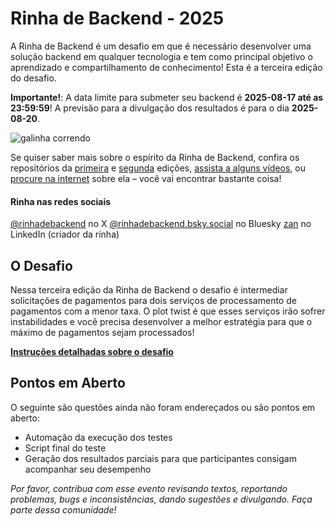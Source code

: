 # Rinha de Backend - 2025

A Rinha de Backend é um desafio em que é necessário desenvolver uma solução backend em qualquer tecnologia e tem como principal objetivo o aprendizado e compartilhamento de conhecimento! Esta é a terceira edição do desafio.

**Importante!**: A data limite para submeter seu backend é **2025-08-17 até as 23:59:59**! A previsão para a divulgação dos resultados é para o dia **2025-08-20**.

![galinha correndo](./misc/imgs/header.jpg)

Se quiser saber mais sobre o espírito da Rinha de Backend, confira os repositórios da [primeira](https://github.com/zanfranceschi/rinha-de-backend-2023-q3) e [segunda](https://github.com/zanfranceschi/rinha-de-backend-2024-q1) edições, [assista a alguns vídeos](https://www.youtube.com/results?search_query=rinha+de+backend), ou [procure na internet](https://www.google.com/search?q=rinha+de+backend) sobre ela – você vai encontrar bastante coisa!

#### Rinha nas redes sociais

[@rinhadebackend](https://x.com/rinhadebackend)  no X
[@rinhadebackend.bsky.social](https://bsky.app/profile/rinhadebackend.bsky.social) no Bluesky
[zan](https://www.linkedin.com/in/francisco-zanfranceschi/) no LinkedIn (criador da rinha)


## O Desafio
Nessa terceira edição da Rinha de Backend o desafio é intermediar solicitações de pagamentos para dois serviços de processamento de pagamentos com a menor taxa. O plot twist é que esses serviços irão sofrer instabilidades e você precisa desenvolver a melhor estratégia para que o máximo de pagamentos sejam processados!

**[Instruções detalhadas sobre o desafio](INSTRUCOES.md)**


## Pontos em Aberto

O seguinte são questões ainda não foram endereçados ou são pontos em aberto:
- Automação da execução dos testes
- Script final do teste
- Geração dos resultados parciais para que participantes consigam acompanhar seu desempenho


*Por favor, contribua com esse evento revisando textos, reportando problemas, bugs e inconsistências, dando sugestões e divulgando. Faça parte dessa comunidade!*